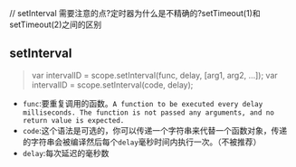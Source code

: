 // setInterval 需要注意的点?定时器为什么是不精确的?setTimeout(1)和 setTimeout(2)之间的区别

## setInterval

> var intervalID = scope.setInterval(func, delay, [arg1, arg2, ...]);
> var intervalID = scope.setInterval(code, delay);

- `func`:要重复调用的函数。`A function to be executed every delay milliseconds. The function is not passed any arguments, and no return value is expected.`
- `code`:这个语法是可选的，你可以传递一个字符串来代替一个函数对象，传递的字符串会被编译然后每个`delay`毫秒时间内执行一次。（不被推荐）
- `delay`:每次延迟的毫秒数
